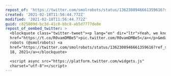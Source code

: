 ```yaml
---
repost_of: 'https://twitter.com/smolrobots/status/1362308946661359616?s=09'
created: '2021-02-18T11:56:44.772Z'
modified: '2021-02-18T11:56:44.772Z'
guid: c825009d-bc3d-41c0-bbc8-ab5d7777de8e
repost_of_oembed_twitter: >
  <blockquote class="twitter-tweet"><p lang="en" dir="ltr">Yeah, we know. <a
  href="https://t.co/R0vamDMBe5">pic.twitter.com/R0vamDMBe5</a></p>&mdash; small
  robots (@smolrobots) <a
  href="https://twitter.com/smolrobots/status/1362308946661359616?ref_src=twsrc%5Etfw">February
  18, 2021</a></blockquote>

  <script async src="https://platform.twitter.com/widgets.js"
  charset="utf-8"></script>
---
```

 
